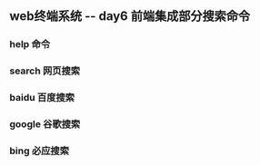 ## web终端系统 -- day6 前端集成部分搜索命令

### help 命令





### search 	网页搜索





### baidu 	百度搜索



### google	谷歌搜索



### bing  		必应搜索

